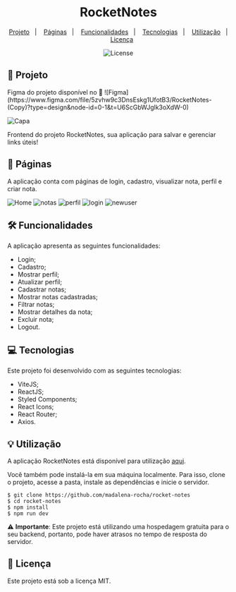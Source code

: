 
<h1 align="center"> RocketNotes </h1>

<p align="center">
  <a href="#project">Projeto</a>&nbsp;&nbsp;&nbsp;|&nbsp;&nbsp;&nbsp;
  <a href="#pages">Páginas</a>&nbsp;&nbsp;&nbsp;|&nbsp;&nbsp;&nbsp;
  <a href="#features">Funcionalidades</a>&nbsp;&nbsp;&nbsp;|&nbsp;&nbsp;&nbsp;
  <a href="#technologies">Tecnologias</a>&nbsp;&nbsp;&nbsp;|&nbsp;&nbsp;&nbsp;
  <a href="#usage">Utilização</a>&nbsp;&nbsp;&nbsp;|&nbsp;&nbsp;&nbsp;
  <a href="#license">Licença</a>
</p>

<p align="center">
  <img alt="License" src="https://img.shields.io/static/v1?label=license&message=MIT&color=49AA26&labelColor=000000">
</p>

<h2 id="project">📁 Projeto</h2>
Figma do projeto disponível no 🔗 ![Figma](https://www.figma.com/file/5zvhw9c3DnsEskg1UfotB3/RocketNotes-(Copy)?type=design&node-id=0-1&t=U6ScGbWJglk3oXdW-0)

![Capa](https://github.com/luizgmachado/Rocketnotes/assets/108701750/f5daff1a-ebba-4835-a3c0-f1fdee13ce45)

Frontend do projeto RocketNotes, sua aplicação para salvar e gerenciar links úteis!

<h2 id="pages">📃 Páginas</h2>

A aplicação conta com páginas de login, cadastro, visualizar nota, perfil e criar nota.

![Home](https://github.com/luizgmachado/Rocketnotes/assets/108701750/2afd5c43-d030-419e-8952-52e4a02131e8)
![notas](https://github.com/luizgmachado/Rocketnotes/assets/108701750/26aa8367-f650-4f96-90b3-49e9e119a6fa)
![perfil](https://github.com/luizgmachado/Rocketnotes/assets/108701750/794bb647-d45b-491e-9fbe-281bc720a2de)
![login](https://github.com/luizgmachado/Rocketnotes/assets/108701750/46b95187-315f-48ab-9363-4d50df8588bd)
![newuser](https://github.com/luizgmachado/Rocketnotes/assets/108701750/c64e0f23-3f02-4e31-ae72-ec82b0902d62)

<h2 id="features">🛠️ Funcionalidades</h2>

A aplicação apresenta as seguintes funcionalidades:

- Login;
- Cadastro;
- Mostrar perfil;
- Atualizar perfil;
- Cadastrar notas;
- Mostrar notas cadastradas;
- Filtrar notas;
- Mostrar detalhes da nota;
- Excluir nota;
- Logout.

<h2 id="technologies">💻 Tecnologias</h2>

Este projeto foi desenvolvido com as seguintes tecnologias:

- ViteJS;
- ReactJS;
- Styled Components;
- React Icons;
- React Router;
- Axios.

<h2 id="usage">💡 Utilização</h2>

A aplicação RocketNotes está disponível para utilização [aqui](https://rocket-notes-app.netlify.app/).

Você também pode instalá-la em sua máquina localmente. Para isso, clone o projeto, acesse a pasta, instale as dependências e inicie o servidor.

```
$ git clone https://github.com/madalena-rocha/rocket-notes
$ cd rocket-notes
$ npm install
$ npm run dev
```

⚠️ **Importante**: Este projeto está utilizando uma hospedagem gratuita para o seu backend, portanto, pode haver atrasos no tempo de resposta do servidor.

<h2 id="license">📝 Licença</h2>

Este projeto está sob a licença MIT.
